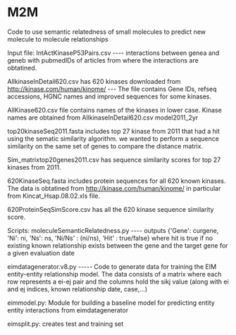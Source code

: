 # M2M
Code to use semantic relatedness of small molecules to predict new 
molecule to molecule relationships

Input file:
IntActKinaseP53Pairs.csv ---- interactions between genea and geneb with pubmedIDs of articles from where the interactions are obtatined.

AllkinaseInDetail620.csv has 620 kinases downloaded from http://kinase.com/human/kinome/ --- The file contains  Gene IDs, refseq accessions, HGNC names and improved sequences for some kinases.

AllKinase620.csv file contains names of the kinases in lower case. Kinase names are obtained from AllkinaseInDetail620.csv
model2011_2yr

top20kinaseSeq2011.fasta includes top 27 kinase from 2011 that had a hit using the sematic similarity algorithm. we wanted to perform a sequence similarity on the same set of genes to compare the distance matrix.

Sim_matrixtop20genes2011.csv has sequence similarity scores for top 27 kinases from 2011.

620KinaseSeq.fasta includes protein sequences for all 620 known kinases. The data is obtatined from http://kinase.com/human/kinome/ in particular from Kincat_Hsap.08.02.xls file.

620ProteinSeqSimScore.csv has all the 620 kinase sequence similarity score.


Scripts:
moleculeSemanticRelatedness.py ---- outputs {'Gene': curgene, 'Ni': ni, 'Ns': ns, 'Ni/Ns' : (ni/ns), 'Hit' : true/false}
where hit is true if no existing known relationship exists between the gene
and the target gene for a given evaluation date

eimdatagenerator.v8.py ----- Code to generate data for training the EIM entity-entity relationship model.  The data
consists of a matrix where each row represents a ei-ej pair and the columns hold the
sikj value (along with ei and ej indices, known relationship date, case,...)

eimmodel.py: Module for building a baseline model for predicting entity entity interactions from eimdatagenerator

eimsplit.py: creates test and training set
